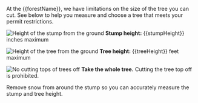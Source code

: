 At the {{forestName}}, we have limitations on the size of the tree you can cut. See below
to help you measure and choose a tree that meets your permit restrictions.

![Height of the stump from the ground](/assets/img/site-wide/tree-stump-height-icon.svg "stump height")  **Stump height:** {{stumpHeight}} inches maximum

![Height of the tree from the ground](/assets/img/site-wide/tree-height-icon.svg "tree height")  **Tree height:** {{treeHeight}} feet maximum

![No cutting tops of trees off](/assets/img/site-wide/tree-top-icon.svg "no tree-topping")  **Take the whole tree.**  Cutting the tree top off is prohibited.
 
Remove snow from around the stump so you can accurately measure the stump and tree height.
